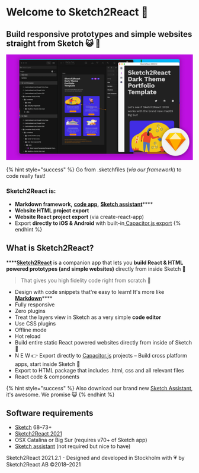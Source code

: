 # Welcome to Sketch2React 🏡

## Build responsive prototypes and simple websites straight from Sketch 😺 💎

![](.gitbook/assets/builtforsketchbigsur.jpg)

{% hint style="success" %}
Go from .sketchfiles \(_via our framework_\) to code really fast!

### Sketch2React is:

* **Markdown framework,** [**code app**](https://marketplace.sketch2react.io/product/sketch2react/)**,** [**Sketch assistant**](https://www.sketch.com/extensions/assistants/@sketch2react/sketch2react-assistant/)\*\*\*\*
* **Website HTML project export**
* **Website React project export** \(via create-react-app\)
* Export **directly to iOS & Android** with built-in[ Capacitor.js export](https://sketch2react.gitbook.io/sketch2react-io/develop/exporting-to-code#export-to-capacitor-js)
{% endhint %}

## What is Sketch2React?

\*\*\*\*[**Sketch2React**](https://sketch2react.io) is a companion app that lets you **build React & HTML powered prototypes \(and simple websites\)** directly from inside Sketch 💎

> That gives you high fidelity code right from scratch 💪

* Design with code snippets that're easy to learn! It's more like [**Markdown**](https://en.wikipedia.org/wiki/Markdown)\*\*\*\*
* Fully responsive
* Zero plugins
* Treat the layers view in Sketch as a very simple **code editor**
* Use CSS plugins
* Offline mode
* Hot reload
* Build entire static React powered websites directly from inside of Sketch 🤯
* N E W 👉 Export directly to [Capacitor.js](https://capacitorjs.com) projects – Build cross platform apps, start inside Sketch 💪
* Export to HTML package that includes .html, css and all relevant files
* React code & components

{% hint style="success" %}
Also download our brand new [Sketch Assistant](https://www.sketch.com/extensions/assistants/@sketch2react/sketch2react-assistant/), it's awesome. We promise 😺
{% endhint %}

## Software requirements

* [Sketch](https://sketch.com) 68–73+
* [Sketch2React 2021](https://marketplace.sketch2react.io/product/sketch2react/)
* OSX Catalina or Big Sur \(requires v70+ of Sketch app\)
* [Sketch assistant](https://www.sketch.com/extensions/assistants/@sketch2react/sketch2react-assistant/) \(not required but nice to have\)

Sketch2React 2021.2.1 - Designed and developed in Stockholm with 💗 by Sketch2React AB ©2018–2021

